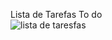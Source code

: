 Lista de Tarefas To do<br/>
![lista de taresfas](https://user-images.githubusercontent.com/63489212/235808966-d58ec4c3-da71-45b6-a8a6-4b77789f6b53.png)
